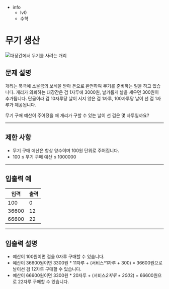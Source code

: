 - info
    - lv0
    - 수학

# 무기 생산
![대장간에서 무기를 사려는 개리](./8_1.webp)

## 문제 설명
개리는 북극에 소울곰의 보석을 받아 돈으로 환전하여 무기를 준비하는 일을 하고 있습니다. 개리가 의뢰하는 대장간은 검 1자루에 3000원, 날카롭게 날을 세우면 300원이 추가됩니다. 단골이라 검 10자루당 날이 서지 않은 검 1자루, 100자루당 날이 선 검 1자루가 제공됩니다.

무기 구매 예산이 주어졌을 때 개리가 구할 수 있는 날이 선 검은 몇 자루일까요?

---

## 제한 사항

- 무기 구매 예산은 항상 양수이며 100원 단위로 주어집니다.
- 100 ≤ 무기 구매 예산 ≤ 1000000

---

## 입출력 예

| 입력                                  | 출력  |
| ---------------------------------------- | ------- |
| 100 | 0 |
| 36600 | 12 |
| 66600 | 22 |

---

## 입출력 설명

- 예산이 100원이면 검을 0자루 구매할 수 있습니다.
- 예산이 36600원이면 3300원 * 11자루 + (서비스*1자루 + 300) = 36600원으로 날이선 검 12자루 구매할 수 있습니다.
- 예산이 66600원이면 3300원 * 20자루 + (서비스*2자루 + 300*2) = 66600원으로 22자루 구매할 수 있습니다.
